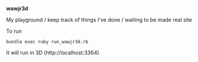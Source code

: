 **wawjr3d**

My playground / keep track of things I've done / waiting to be made real site

To run

    bundle exec ruby run_wawjr3d.rb

It will run in 3D (http://localhost:3364)

